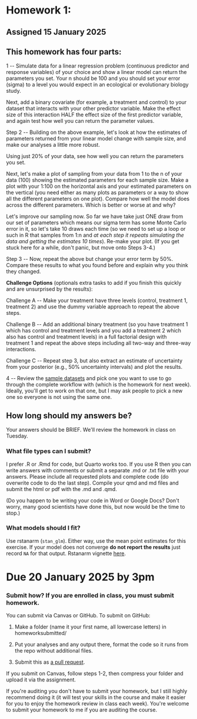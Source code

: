 # Homework 1: 
## Assigned 15 January 2025

## This homework has four parts:

1 -- Simulate data for a linear regression problem (continuous predictor and response variables) of your choice and show a linear model can return the parameters you set. Your n should be 100 and you should set your error (sigma) to a level you would expect in an ecological or evolutionary biology study. 

Next, add a binary covariate (for example, a treatment and control) to your dataset that interacts with your other predictor variable. Make the effect size of this interaction HALF the effect size of the first predictor variable, and again test how well you can return the parameter values.

Step 2 -- Building on the above example, let's look at how the estimates of parameters returned from your linear model change with sample size, and make our analyses a little more robust. 

Using just 20% of your data, see how well you can return the parameters you set.

Next, let's make a plot of sampling from your data from 1 to the n of your data (100) showing the estimated parameters for each sample size. Make a plot with your 1:100 on the horizontal axis and your estimated parameters on the vertical (you need either as many plots as parameters or a way to show all the different parameters
 on one plot). Compare how well the model does across the different parameters. Which is better or worse at and why? 

Let's improve our sampling now. So far we have take just ONE draw from our set of parameters which means our sigma term has some Monte Carlo error in it, so let's take 10 draws each time (so we need to set up a loop or such in R that samples from 1:n and _at each step it repeats simulating the data and getting the estimates 10 times_). Re-make your plot. (If you get stuck here for a while, don't panic, but move onto Steps 3-4.)

Step 3 -- Now, repeat the above but change your error term by 50%. Compare these results to what you found before and explain why you think they changed. 

**Challenge Options** (optionals extra tasks to add if you finish this quickly and are unsurprised by the results): 

Challenge A -- Make your treatment have three levels (control, treatment 1, treatment 2) and use the dummy variable approach to repeat the above steps. 

Challenge B -- Add an additional binary treatment (so you have treatment 1 which has control and treatment levels and you add a treatment 2 which also has control and treatment levels) in a full factorial design with treatment 1 and repeat the above steps including all two-way and three-way interactions. 

Challenge C -- Repeat step 3, but also extract an estimate of uncertainty from your posterior (e.g., 50% uncertainty intervals) and plot the results. 

4 -- Review the [sample datasets](https://github.com/temporalecologylab/bayes2025homework/blob/main/analyses/datasetsbayes.R) and pick one you want to use to go through the complete workflow with (which is the homework for next week). Ideally, you'll get to work on that one, but I may ask people to pick a new one so everyone is not using the same one. 


## How long should my answers be?
Your answers should be BRIEF. We'll review the homework in class on Tuesday. 

### What file types can I submit?
I prefer .R or .Rmd for code, but Quarto works too. If you use R then you can write answers with comments or submit a separate .md or .txt file with your answers. Please include all requested plots and complete code (do overwrite code to do the last step). Compile your qmd and md files and submit the html or pdf with the .md and .qmd.

(Do you happen to be writing your code in Word or Google Docs? Don't worry, many good scientists have done this, but now would be the time to stop.)

### What models should I fit?
Use rstanarm (`stan_glm`). Either way, use the mean point estimates for this exercise. If your model does not converge **do not report the results** just record `NA` for that output. Rstanarm vignette [here](https://cran.r-project.org/web/packages/rstanarm/vignettes/rstanarm.html).

# Due 20 January 2025 by 3pm

### Submit how? If you are enrolled in class, you must submit homework.
You can submit via Canvas or GitHub. To submit on GitHub:

1. Make a folder (name it your first name, all lowercase letters) in homeworksubmitted/

2. Put your analyses and any output there, format the code so it runs from the repo without additional files.

3. Submit this as [a pull request](https://docs.github.com/en/pull-requests/collaborating-with-pull-requests/proposing-changes-to-your-work-with-pull-requests/creating-a-pull-request). 

If you submit on Canvas, follow steps 1-2, then compress your folder and upload it via the assignment. 

If you're auditing you don't have to submit your homework, but I still highly recommend doing it (it will test your skills in the course and make it easier for you to enjoy the homework review in class each week). You're welcome to submit your homework to me if you are auditing the course.  
